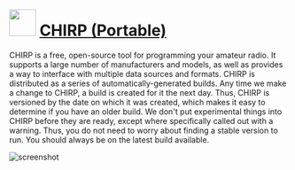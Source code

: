 ﻿# <img src="https://cdn.jsdelivr.net/gh/chtof/chocolatey-packages/automatic/chirp.portable/chirp.portable.png" width="48" height="48"/> [CHIRP (Portable)](https://chocolatey.org/packages/chirp.portable)

CHIRP is a free, open-source tool for programming your amateur radio. It supports a large number of manufacturers and models, as well as provides a way to interface with multiple data sources and formats.
CHIRP is distributed as a series of automatically-generated builds. Any time we make a change to CHIRP, a build is created for it the next day. Thus, CHIRP is versioned by the date on which it was created, which makes it easy to determine if you have an older build. We don't put experimental things into CHIRP before they are ready, except where specifically called out with a warning. Thus, you do not need to worry about finding a stable version to run. You should always be on the latest build available.

![screenshot](https://cdn.jsdelivr.net/gh/chtof/chocolatey-packages/automatic/chirp.portable/screenshot.png)
